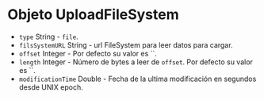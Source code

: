 # Objeto UploadFileSystem

* `type` String - `file`.
* `filsSystemURL` String - url FileSystem para leer datos para cargar.
* `offset` Integer - Por defecto su valor es ``.
* `length` Integer - Número de bytes a leer de `offset`. Por defecto su valor es ``.
* `modificationTime` Double - Fecha de la ultima modificación en segundos desde UNIX epoch.